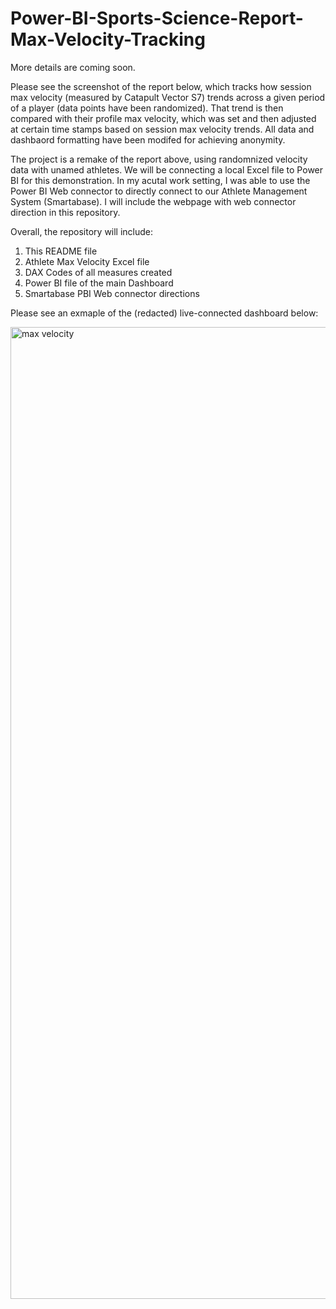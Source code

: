 # Power-BI-Sports-Science-Report-Max-Velocity-Tracking

More details are coming soon.

Please see the screenshot of the report below, which tracks how session max velocity (measured by Catapult Vector S7) trends across a given period of a player (data points have been randomized). That trend is then compared with their profile max velocity, which was set and then adjusted at certain time stamps based on session max velocity trends. All data and dashbaord formatting have been modifed for achieving anonymity.

The project is a remake of the report above, using randomnized velocity data with unamed athletes. We will be connecting a local Excel file to Power BI for this demonstration. In my acutal work setting, I was able to use the Power BI Web connector to directly connect to our Athlete Management System (Smartabase). I will include the webpage with web connector direction in this repository.

Overall, the repository will include:

1. This README file
2. Athlete Max Velocity Excel file
3. DAX Codes of all measures created
4. Power BI file of the main Dashboard
5. Smartabase PBI Web connector directions


Please see an exmaple of the (redacted) live-connected dashboard below:

<img width="1555" alt="max velocity" src="https://github.com/heranwang/Power-BI-Sports-Science-Dashboard-Velocity-Analysis/assets/148338886/5ca3cce0-23af-4b7f-a55d-c10ad7805c8a">
